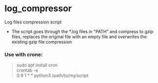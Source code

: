 # log_compressor
Log files compression script
- The script goes through the *.log files in "PATH" and compress to gzip files, replaces the original file with an empty file and overwrites the existing gzip file compression

### Use with crone:
> sudo apt install cron  
> crontab -e  
> 0 9 1 * * python3 /path/to/my/script  
